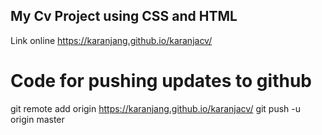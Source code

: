 
## My Cv Project using CSS and HTML

Link online https://karanjang.github.io/karanjacv/


# Code for pushing updates to github

git remote add origin https://karanjang.github.io/karanjacv/
git push -u origin master
